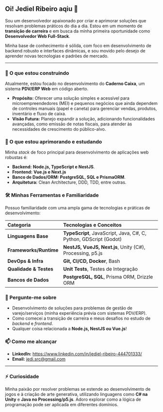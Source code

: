 ## Oi! Jediel Ribeiro aqiu 👋

Sou um desenvolvedor apaixonado por criar e aprimorar soluções que resolvam problemas práticos do dia a dia. Estou em um momento de **transição de carreira** e em busca da minha primeira oportunidade como **Desenvolvedor Web Full-Stack**.

Minha base de conhecimento é sólida, com foco em desenvolvimento de backend robusto e interfaces dinâmicas, e sou movido pelo desejo de aprender novas tecnologias e padrões de mercado.

---

### 🔭 O que estou construindo

Atualmente, estou focado no desenvolvimento do **Caderno Caixa**, um sistema **PDV/ERP Web** em código aberto.

* **Propósito:** Oferecer uma solução simples e acessível para microempreendedores (MEI) e pequenos negócios que ainda dependem de controles manuais (papel e caneta) para gerenciar vendas, produtos, inventário e fluxo de caixa.
* **Visão Futura:** Planejo expandir a solução, adicionando funcionalidades avançadas, como emissão de notas fiscais, para atender às necessidades de crescimento do público-alvo.

### 🌱 O que estou aprimorando e estudando

Minha *stack* de foco principal para desenvolvimento de aplicações web robustas é:

* **Backend:** **Node.js, TypeScript e NestJS**.
* **Frontend:** **Vue.js e Next.js**
* **Banco de Dados/ORM:** **PostgreSQL, SQL e PrismaORM**.
* **Arquitetura:** Clean Architecture, DDD, TDD, entre outras.

### 🛠️ Minhas Ferramentas e Familiaridade

Possuo familiaridade com uma ampla gama de tecnologias e práticas de desenvolvimento:

| Categoria | Tecnologias e Conceitos |
| :--- | :--- |
| **Linguagens Base** | **TypeScript**, JavaScript, Java, C#, C, Python, GDScript (Godot) |
| **Frameworks/Runtime** | **NestJS, VueJS, Next.js**, Unity (C#), Processing, p5.js |
| **DevOps & Infra** | **Git, CI/CD, Docker**, Bash |
| **Qualidade & Testes** | **Unit Tests**, Testes de Integração |
| **Bancos de Dados** | **PostgreSQL, SQL**, Prisma ORM, Drizzle ORM

### 💬 Pergunte-me sobre

* Desenvolvimento de soluções para problemas de gestão de varejo/serviços (minha experiência prévia com sistemas PDV/ERP).
* Como comecei a transição de carreira e meus desafios no estudo de *backend* e *frontend*.
* Qualquer coisa relacionada a **Node.js, NestJS ou Vue.js**!

### 📫 Como me alcançar

* **LinkedIn:** https://www.linkedin.com/in/jediel-ribeiro-444701333/
* **Email:** jedi.src@gmail.com

---

### ⚡ Curiosidade

Minha paixão por resolver problemas se estende ao desenvolvimento de jogos e à criação de arte generativa, utilizando linguagens como **C# na Unity** e **Java no Processing/p5.js**. Adoro explorar como a lógica de programação pode ser aplicada em diferentes domínios.
